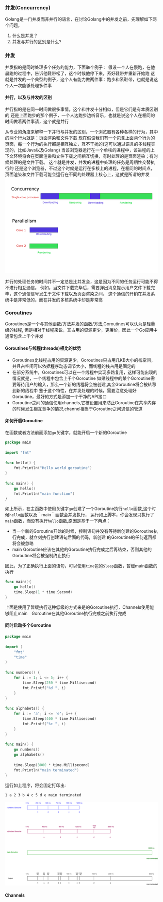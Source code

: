 ### 并发(Concurrency)
Golang是一门并发而非并行的语言，在讨论Golang中的并发之前，先理解如下两个问题，
1. 什么是并发？
1. 并发与并行的区别是什么?


### 并发
并发指的是同时处理多个任务的能力，下面举个例子：
假设一个人在慢跑，在他晨跑的过程中，告诉他鞋带松了，这个时候他停下来，系好鞋带并重新开始跑
这就是并发的一个典型的例子，这个人有能力做两件事：跑步和系鞋带，也就是说这个人一次能够处理多件事

#### 并行，以及与并发的区别
并行指的是在同一时间做很多事情，这个和并发十分相似，但是它们是有本质区别的
还是上面跑步的那个例子，一个人边跑步边听音乐，也就是说这个人在相同的时间做着两件事请，这个就是并行

从专业的角度来解释一下并行与并发的区别，一个浏览器有各种各样的行为，其中的两个行为就是：页面渲染和文件下载
现在假设我们有一个包含上面两个行为的页面，每一个行为的执行都是相互独立，互不干扰的(这可以通过语言的多线程实现的，比如Java以及Golang)
当该浏览器运行在一个单核的进程中，该进程的上下文环境将会在页面渲染和文件下载之间相互切换，有时处理的是页面渲染；有时候处理的是文件下载。
这个就是并发，并发的进程中处理的任务是周期性交替执行的
还是这个浏览器，不过这个时候是运行在多核上的进程，在相同的时间点，页面渲染和文件下载可能会运行在不同的处理器上核心上，这就是所谓的并发
![](/assets/concurrency-parallelism-copy.png)

并行的处理任务的时间并不一定总是比并发会，这是因为不同的任务运行可能不得不进行相互通信，
例如，当文件下载完毕后，需要弹出消息提示用户文件下载完毕，这个通信信号发生于文件下载以及页面渲染之间，
这个通信的开销在并发系统中是非常低的，而在并发的多核系统中却是非常高


### Goroutines
Goroutines是一个与其他函数/方法并发的函数/方法,Goroutines可以认为是轻量级的线程,
但是相对于线程来说，其占用的资源更少，更廉价，因此一个Go应用中通常包含上千个并发


#### Goroutines与线程(threads)相比的优势
- Goroutines比线程占用的资源更少，Goroutines只占用几KB大小的栈空间，并且占空间可以依据程序动态调节大小，而线程的栈占用是固定的
- 在部分系统中，Goroutines可以在一个线程中实现多路复用，这样可能出现的情况就是，一个线程中包含上千个Goroutine
  如果线程中的某个Goroutine需要等待用户的输入，那么一个新的线程将会被创建,其余Goroutine将会被转移到新的线程中
  鉴于这个特性，在并发处理的时候，需要注意处理好Goroutine，最好的方式是添加一个干净的API接口
- Goroutine之间的通信使用channels,它被设置用来防止Goroutine在共享内存的时候发生相互竞争的情况,channel相当于Goroutine之间通信的管道

#### 如何开启Goroutine
在函数或者方法前面添加`go`关键字，就能开启一个新的Goroutine
```go
package main

import "fmt"

func hello() {
	fmt.Println("Hello world goroutine")
}

func main() {
	go hello()
	fmt.Println("main function")
}
```
如上所示，在主函数中使用关键字`go`创建了一个Goroutine执行`hello`函数,这个时候`hello`函数以及｀main｀函数会并发执行，
运行如上脚本，你会发现只执行了`main`函数，而没有执行`hello`函数,原因是基于一下两点：
- 当一个新的Goroutine开始的时候，控制语句并没有等待新创建的Goroutine执行完成，就立刻执行创建语句后面的代码，新创建
的Goroutine的任何返回都将会被忽略
- main Goroutine应该在其他的Goroutine执行完成之后再结束，否则其他的Goroutine将会被强制终止执行

因此，为了正确执行上面的语句，可以使用`time`包的`Sleep`函数，暂缓main函数的执行
```go
func main(){
    go hello()
    time.Sleep(1 * time.Second)
}
```
上面是使用了暂缓执行这种低级的方式来是的Goroutine执行，Channels使用能够阻止main　Goroutine在其他Goroutine执行完成之前执行完成

#### 同时启动多个Goroutine
```go
package main

import (
	"fmt"
	"time"
)

func numbers() {
	for i := 1; i <= 5; i++ {
		time.Sleep(250 * time.Millisecond)
		fmt.Printf("%d ", i)
	}
}

func alphabets() {
	for i := 'a'; i <= 'e'; i++ {
		time.Sleep(400 * time.Millisecond)
		fmt.Printf("%c ", i)
	}
}

func main() {
	go numbers()
	go alphabets()

	time.Sleep(3000 * time.Millisecond)
	fmt.Println("main terminated")
}

```
运行如上程序，将会固定打印出:
```bash
1 a 2 3 b 4 c 5 d e main terminated
```
![](/assets/Goroutines-explained.png)
#### Channels
